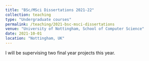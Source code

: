 ```yaml
---
title: "BSc/MSci Dissertations 2021-22"
collection: teaching
type: "Undergraduate courses"
permalink: /teaching/2021-bsc-msci-dissertations
venue: "University of Nottingham, School of Computer Science"
date: 2021-10-01
location: "Nottingham, UK"
---
```

I will be supervising two final year projects this year.
